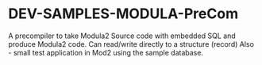 # DEV-SAMPLES-MODULA-PreCom
A precompiler to take Modula2 Source code with embedded SQL and produce Modula2 code. Can read/write directly to a structure (record) Also - small test application in Mod2 using the sample database.
